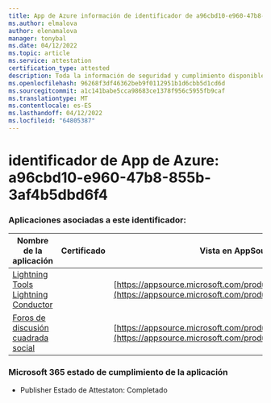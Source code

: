 ```yaml
---
title: App de Azure información de identificador de a96cbd10-e960-47b8-855b-3af4b5dbd6f4
ms.author: elmalova
author: elenamalova
manager: tonybal
ms.date: 04/12/2022
ms.topic: article
ms.service: attestation
certification_type: attested
description: Toda la información de seguridad y cumplimiento disponible para a96cbd10-e960-47b8-855b-3af4b5dbd6f4.
ms.openlocfilehash: 96268f3df46362beb9f0112951b1d6cbb5d1cd6d
ms.sourcegitcommit: a1c141babe5cca98683ce1378f956c5955fb9caf
ms.translationtype: MT
ms.contentlocale: es-ES
ms.lasthandoff: 04/12/2022
ms.locfileid: "64805387"
---
```

# <a name="azure-app-id-a96cbd10-e960-47b8-855b-3af4b5dbd6f4"></a>identificador de App de Azure: a96cbd10-e960-47b8-855b-3af4b5dbd6f4


### <a name="apps-associated-with-this-id"></a>Aplicaciones asociadas a este identificador:
| **Nombre de la aplicación** | **Certificado** | **Vista en AppSource** |
|--------------|---------------|-----------------------|
| [Lightning Tools Lightning Conductor](../forward/WA200001926.md) |  | [https://appsource.microsoft.com/product/office/WA200001926](https://appsource.microsoft.com/product/office/WA200001926) |
| [Foros de discusión cuadrada social](../forward/WA200001925.md) |  | [https://appsource.microsoft.com/product/office/WA200001925](https://appsource.microsoft.com/product/office/WA200001925) |

### <a name="microsoft-365-app-compliance-status"></a>Microsoft 365 estado de cumplimiento de la aplicación
- Publisher Estado de Attestaton: Completado

